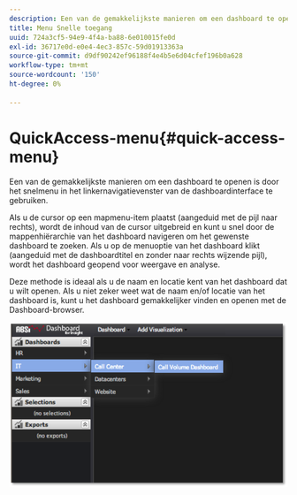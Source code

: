 ```yaml
---
description: Een van de gemakkelijkste manieren om een dashboard te openen is door het snelmenu in het linkernavigatievenster van de dashboardinterface te gebruiken.
title: Menu Snelle toegang
uuid: 724a3cf5-94e9-4f4a-ba88-6e010015fe0d
exl-id: 36717e0d-e0e4-4ec3-857c-59d01913363a
source-git-commit: d9df90242ef96188f4e4b5e6d04cfef196b0a628
workflow-type: tm+mt
source-wordcount: '150'
ht-degree: 0%

---
```


# QuickAccess-menu{#quick-access-menu}

Een van de gemakkelijkste manieren om een dashboard te openen is door het snelmenu in het linkernavigatievenster van de dashboardinterface te gebruiken.

Als u de cursor op een mapmenu-item plaatst (aangeduid met de pijl naar rechts), wordt de inhoud van de cursor uitgebreid en kunt u snel door de mappenhiërarchie van het dashboard navigeren om het gewenste dashboard te zoeken. Als u op de menuoptie van het dashboard klikt (aangeduid met de dashboardtitel en zonder naar rechts wijzende pijl), wordt het dashboard geopend voor weergave en analyse.

Deze methode is ideaal als u de naam en locatie kent van het dashboard dat u wilt openen. Als u niet zeker weet wat de naam en/of locatie van het dashboard is, kunt u het dashboard gemakkelijker vinden en openen met de Dashboard-browser.

![](assets/quick_access_menu.png)
